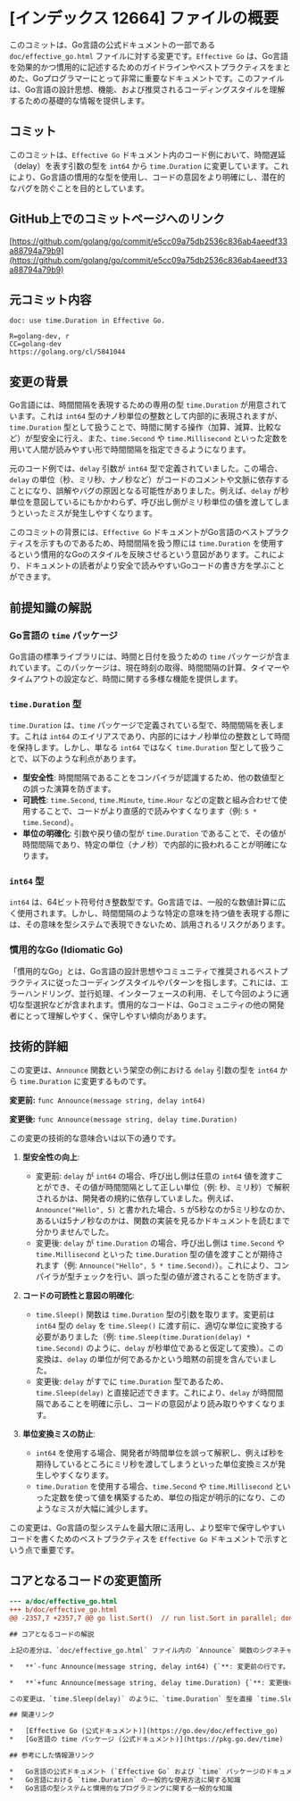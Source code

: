 # [インデックス 12664] ファイルの概要

このコミットは、Go言語の公式ドキュメントの一部である `doc/effective_go.html` ファイルに対する変更です。`Effective Go` は、Go言語を効果的かつ慣用的に記述するためのガイドラインやベストプラクティスをまとめた、Goプログラマーにとって非常に重要なドキュメントです。このファイルは、Go言語の設計思想、機能、および推奨されるコーディングスタイルを理解するための基礎的な情報を提供します。

## コミット

このコミットは、`Effective Go` ドキュメント内のコード例において、時間遅延（delay）を表す引数の型を `int64` から `time.Duration` に変更しています。これにより、Go言語の慣用的な型を使用し、コードの意図をより明確にし、潜在的なバグを防ぐことを目的としています。

## GitHub上でのコミットページへのリンク

[https://github.com/golang/go/commit/e5cc09a75db2536c836ab4aeedf33a88794a79b9](https://github.com/golang/go/commit/e5cc09a75db2536c836ab4aeedf33a88794a79b9)

## 元コミット内容

```
doc: use time.Duration in Effective Go.

R=golang-dev, r
CC=golang-dev
https://golang.org/cl/5841044
```

## 変更の背景

Go言語には、時間間隔を表現するための専用の型 `time.Duration` が用意されています。これは `int64` 型のナノ秒単位の整数として内部的に表現されますが、`time.Duration` 型として扱うことで、時間に関する操作（加算、減算、比較など）が型安全に行え、また、`time.Second` や `time.Millisecond` といった定数を用いて人間が読みやすい形で時間間隔を指定できるようになります。

元のコード例では、`delay` 引数が `int64` 型で定義されていました。この場合、`delay` の単位（秒、ミリ秒、ナノ秒など）がコードのコメントや文脈に依存することになり、誤解やバグの原因となる可能性がありました。例えば、`delay` が秒単位を意図しているにもかかわらず、呼び出し側がミリ秒単位の値を渡してしまうといったミスが発生しやすくなります。

このコミットの背景には、`Effective Go` ドキュメントがGo言語のベストプラクティスを示すものであるため、時間間隔を扱う際には `time.Duration` を使用するという慣用的なGoのスタイルを反映させるという意図があります。これにより、ドキュメントの読者がより安全で読みやすいGoコードの書き方を学ぶことができます。

## 前提知識の解説

### Go言語の `time` パッケージ

Go言語の標準ライブラリには、時間と日付を扱うための `time` パッケージが含まれています。このパッケージは、現在時刻の取得、時間間隔の計算、タイマーやタイムアウトの設定など、時間に関する多様な機能を提供します。

### `time.Duration` 型

`time.Duration` は、`time` パッケージで定義されている型で、時間間隔を表します。これは `int64` のエイリアスであり、内部的にはナノ秒単位の整数として時間を保持します。しかし、単なる `int64` ではなく `time.Duration` 型として扱うことで、以下のような利点があります。

*   **型安全性**: 時間間隔であることをコンパイラが認識するため、他の数値型との誤った演算を防ぎます。
*   **可読性**: `time.Second`, `time.Minute`, `time.Hour` などの定数と組み合わせて使用することで、コードがより直感的で読みやすくなります（例: `5 * time.Second`）。
*   **単位の明確化**: 引数や戻り値の型が `time.Duration` であることで、その値が時間間隔であり、特定の単位（ナノ秒）で内部的に扱われることが明確になります。

### `int64` 型

`int64` は、64ビット符号付き整数型です。Go言語では、一般的な数値計算に広く使用されます。しかし、時間間隔のような特定の意味を持つ値を表現する際には、その意味を型システムで表現できないため、誤用されるリスクがあります。

### 慣用的なGo (Idiomatic Go)

「慣用的なGo」とは、Go言語の設計思想やコミュニティで推奨されるベストプラクティスに従ったコーディングスタイルやパターンを指します。これには、エラーハンドリング、並行処理、インターフェースの利用、そして今回のように適切な型選択などが含まれます。慣用的なコードは、Goコミュニティの他の開発者にとって理解しやすく、保守しやすい傾向があります。

## 技術的詳細

この変更は、`Announce` 関数という架空の例における `delay` 引数の型を `int64` から `time.Duration` に変更するものです。

**変更前:**
`func Announce(message string, delay int64)`

**変更後:**
`func Announce(message string, delay time.Duration)`

この変更の技術的な意味合いは以下の通りです。

1.  **型安全性の向上**:
    *   変更前: `delay` が `int64` の場合、呼び出し側は任意の `int64` 値を渡すことができ、その値が時間間隔として正しい単位（例: 秒、ミリ秒）で解釈されるかは、開発者の規約に依存していました。例えば、`Announce("Hello", 5)` と書かれた場合、`5` が5秒なのか5ミリ秒なのか、あるいは5ナノ秒なのかは、関数の実装を見るかドキュメントを読むまで分かりませんでした。
    *   変更後: `delay` が `time.Duration` の場合、呼び出し側は `time.Second` や `time.Millisecond` といった `time.Duration` 型の値を渡すことが期待されます（例: `Announce("Hello", 5 * time.Second)`）。これにより、コンパイラが型チェックを行い、誤った型の値が渡されることを防ぎます。

2.  **コードの可読性と意図の明確化**:
    *   `time.Sleep()` 関数は `time.Duration` 型の引数を取ります。変更前は `int64` 型の `delay` を `time.Sleep()` に渡す前に、適切な単位に変換する必要がありました（例: `time.Sleep(time.Duration(delay) * time.Second)` のように、`delay` が秒単位であると仮定して変換）。この変換は、`delay` の単位が何であるかという暗黙の前提を含んでいました。
    *   変更後: `delay` がすでに `time.Duration` 型であるため、`time.Sleep(delay)` と直接記述できます。これにより、`delay` が時間間隔であることを明確に示し、コードの意図がより読み取りやすくなります。

3.  **単位変換ミスの防止**:
    *   `int64` を使用する場合、開発者が時間単位を誤って解釈し、例えば秒を期待しているところにミリ秒を渡してしまうといった単位変換ミスが発生しやすくなります。
    *   `time.Duration` を使用する場合、`time.Second` や `time.Millisecond` といった定数を使って値を構築するため、単位の指定が明示的になり、このようなミスが大幅に減少します。

この変更は、Go言語の型システムを最大限に活用し、より堅牢で保守しやすいコードを書くためのベストプラクティスを `Effective Go` ドキュメントで示すという点で重要です。

## コアとなるコードの変更箇所

```diff
--- a/doc/effective_go.html
+++ b/doc/effective_go.html
@@ -2357,7 +2357,7 @@ go list.Sort()  // run list.Sort in parallel; don\'t wait for it.\n <p>\n A function literal can be handy in a goroutine invocation.\n <pre>\n-func Announce(message string, delay int64) {\n+func Announce(message string, delay time.Duration) {\n     go func() {\n         time.Sleep(delay)\n         fmt.Println(message)\n```

## コアとなるコードの解説

上記の差分は、`doc/effective_go.html` ファイル内の `Announce` 関数のシグネチャが変更されたことを示しています。

*   **`-func Announce(message string, delay int64) {`**: 変更前の行です。`Announce` 関数は、メッセージと `int64` 型の `delay`（遅延時間）を引数として受け取っていました。この `int64` がどのような時間単位（秒、ミリ秒など）を意図しているのかは、この行だけでは不明確でした。

*   **`+func Announce(message string, delay time.Duration) {`**: 変更後の行です。`delay` 引数の型が `time.Duration` に変更されました。これにより、`delay` が時間間隔を表すことが型システムによって保証され、コードの意図が非常に明確になりました。この変更により、関数を呼び出す側は `time.Second` や `time.Millisecond` といった `time.Duration` の定数を使用して、遅延時間を明示的に指定するようになります。例えば、`Announce("Hello", 5 * time.Second)` のように記述することで、5秒の遅延であることが一目でわかります。

この変更は、`time.Sleep(delay)` のように、`time.Duration` 型を直接 `time.Sleep` 関数に渡せるようになるため、コードの簡潔さも向上させます。

## 関連リンク

*   [Effective Go (公式ドキュメント)](https://go.dev/doc/effective_go)
*   [Go言語の time パッケージ (公式ドキュメント)](https://pkg.go.dev/time)

## 参考にした情報源リンク

*   Go言語の公式ドキュメント (`Effective Go` および `time` パッケージのドキュメント)
*   Go言語における `time.Duration` の一般的な使用方法に関する知識
*   Go言語の型システムと慣用的なプログラミングに関する一般的な知識

